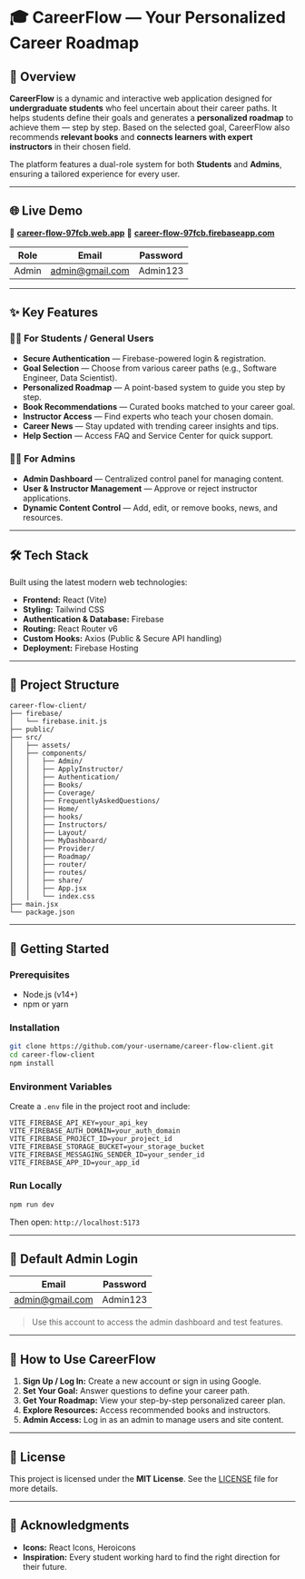 # 🎓 CareerFlow — Your Personalized Career Roadmap

## 📖 Overview

**CareerFlow** is a dynamic and interactive web application designed for **undergraduate students** who feel uncertain about their career paths. It helps students define their goals and generates a **personalized roadmap** to achieve them — step by step. Based on the selected goal, CareerFlow also recommends **relevant books** and **connects learners with expert instructors** in their chosen field.

The platform features a dual-role system for both **Students** and **Admins**, ensuring a tailored experience for every user.

---

## 🌐 Live Demo

🔗 **[career-flow-97fcb.web.app](https://career-flow-97fcb.web.app)**
🔗 **[career-flow-97fcb.firebaseapp.com](https://career-flow-97fcb.firebaseapp.com)**

| **Role** | **Email**                                 | **Password** |
| -------- | ----------------------------------------- | ------------ |
| Admin    | [admin@gmail.com](mailto:admin@gmail.com) | Admin123     |

---

## ✨ Key Features

### 🧑‍🎓 For Students / General Users

* **Secure Authentication** — Firebase-powered login & registration.
* **Goal Selection** — Choose from various career paths (e.g., Software Engineer, Data Scientist).
* **Personalized Roadmap** — A point-based system to guide you step by step.
* **Book Recommendations** — Curated books matched to your career goal.
* **Instructor Access** — Find experts who teach your chosen domain.
* **Career News** — Stay updated with trending career insights and tips.
* **Help Section** — Access FAQ and Service Center for quick support.

### 👨‍💼 For Admins

* **Admin Dashboard** — Centralized control panel for managing content.
* **User & Instructor Management** — Approve or reject instructor applications.
* **Dynamic Content Control** — Add, edit, or remove books, news, and resources.

---

## 🛠️ Tech Stack

Built using the latest modern web technologies:

* **Frontend:** React (Vite)
* **Styling:** Tailwind CSS
* **Authentication & Database:** Firebase
* **Routing:** React Router v6
* **Custom Hooks:** Axios (Public & Secure API handling)
* **Deployment:** Firebase Hosting

---

## 📂 Project Structure

```
career-flow-client/
├── firebase/
│   └── firebase.init.js
├── public/
├── src/
│   ├── assets/
│   ├── components/
│   │   ├── Admin/
│   │   ├── ApplyInstructor/
│   │   ├── Authentication/
│   │   ├── Books/
│   │   ├── Coverage/
│   │   ├── FrequentlyAskedQuestions/
│   │   ├── Home/
│   │   ├── hooks/
│   │   ├── Instructors/
│   │   ├── Layout/
│   │   ├── MyDashboard/
│   │   ├── Provider/
│   │   ├── Roadmap/
│   │   ├── router/
│   │   ├── routes/
│   │   ├── share/
│   │   ├── App.jsx
│   │   └── index.css
├── main.jsx
└── package.json
```

---

## 🚀 Getting Started

### Prerequisites

* Node.js (v14+)
* npm or yarn

### Installation

```bash
git clone https://github.com/your-username/career-flow-client.git
cd career-flow-client
npm install
```

### Environment Variables

Create a `.env` file in the project root and include:

```env
VITE_FIREBASE_API_KEY=your_api_key
VITE_FIREBASE_AUTH_DOMAIN=your_auth_domain
VITE_FIREBASE_PROJECT_ID=your_project_id
VITE_FIREBASE_STORAGE_BUCKET=your_storage_bucket
VITE_FIREBASE_MESSAGING_SENDER_ID=your_sender_id
VITE_FIREBASE_APP_ID=your_app_id
```

### Run Locally

```bash
npm run dev
```

Then open: `http://localhost:5173`

---

## 🔐 Default Admin Login

| **Email**                                 | **Password** |
| ----------------------------------------- | ------------ |
| [admin@gmail.com](mailto:admin@gmail.com) | Admin123     |

> Use this account to access the admin dashboard and test features.

---

## 🎯 How to Use CareerFlow

1. **Sign Up / Log In:** Create a new account or sign in using Google.
2. **Set Your Goal:** Answer questions to define your career path.
3. **Get Your Roadmap:** View your step-by-step personalized career plan.
4. **Explore Resources:** Access recommended books and instructors.
5. **Admin Access:** Log in as an admin to manage users and site content.

---

## 📄 License

This project is licensed under the **MIT License**. See the [LICENSE](LICENSE) file for more details.

---

## 🙏 Acknowledgments

* **Icons:** React Icons, Heroicons
* **Inspiration:** Every student working hard to find the right direction for their future.

